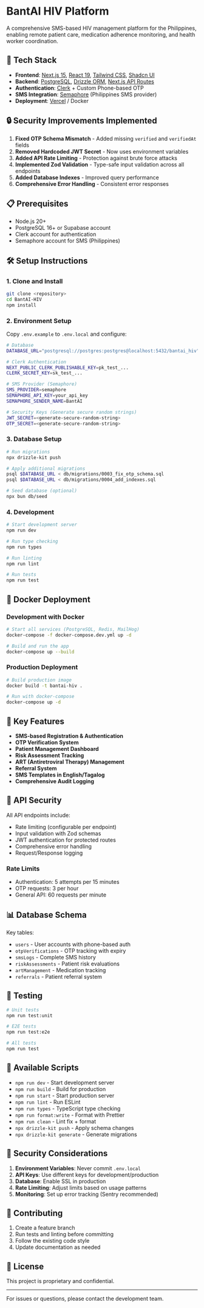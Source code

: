 # BantAI HIV Platform

A comprehensive SMS-based HIV management platform for the Philippines, enabling remote patient care, medication adherence monitoring, and health worker coordination.

## 🚀 Tech Stack

- **Frontend**: [Next.js 15](https://nextjs.org/), [React 19](https://react.dev/), [Tailwind CSS](https://tailwindcss.com/), [Shadcn UI](https://ui.shadcn.com/)
- **Backend**: [PostgreSQL](https://www.postgresql.org/), [Drizzle ORM](https://orm.drizzle.team/), [Next.js API Routes](https://nextjs.org/docs/app/building-your-application/routing/route-handlers)
- **Authentication**: [Clerk](https://clerk.com/) + Custom Phone-based OTP
- **SMS Integration**: [Semaphore](https://semaphore.co/) (Philippines SMS provider)
- **Deployment**: [Vercel](https://vercel.com/) / Docker

## 🔒 Security Improvements Implemented

1. **Fixed OTP Schema Mismatch** - Added missing `verified` and `verifiedAt` fields
2. **Removed Hardcoded JWT Secret** - Now uses environment variables
3. **Added API Rate Limiting** - Protection against brute force attacks
4. **Implemented Zod Validation** - Type-safe input validation across all endpoints
5. **Added Database Indexes** - Improved query performance
6. **Comprehensive Error Handling** - Consistent error responses

## 📋 Prerequisites

- Node.js 20+
- PostgreSQL 16+ or Supabase account
- Clerk account for authentication
- Semaphore account for SMS (Philippines)

## 🛠️ Setup Instructions

### 1. Clone and Install

```bash
git clone <repository>
cd BantAI-HIV
npm install
```

### 2. Environment Setup

Copy `.env.example` to `.env.local` and configure:

```bash
# Database
DATABASE_URL="postgresql://postgres:postgres@localhost:5432/bantai_hiv"

# Clerk Authentication
NEXT_PUBLIC_CLERK_PUBLISHABLE_KEY=pk_test_...
CLERK_SECRET_KEY=sk_test_...

# SMS Provider (Semaphore)
SMS_PROVIDER=semaphore
SEMAPHORE_API_KEY=your_api_key
SEMAPHORE_SENDER_NAME=BantAI

# Security Keys (Generate secure random strings)
JWT_SECRET=<generate-secure-random-string>
OTP_SECRET=<generate-secure-random-string>
```

### 3. Database Setup

```bash
# Run migrations
npx drizzle-kit push

# Apply additional migrations
psql $DATABASE_URL < db/migrations/0003_fix_otp_schema.sql
psql $DATABASE_URL < db/migrations/0004_add_indexes.sql

# Seed database (optional)
npx bun db/seed
```

### 4. Development

```bash
# Start development server
npm run dev

# Run type checking
npm run types

# Run linting
npm run lint

# Run tests
npm run test
```

## 🐳 Docker Deployment

### Development with Docker

```bash
# Start all services (PostgreSQL, Redis, MailHog)
docker-compose -f docker-compose.dev.yml up -d

# Build and run the app
docker-compose up --build
```

### Production Deployment

```bash
# Build production image
docker build -t bantai-hiv .

# Run with docker-compose
docker-compose up -d
```

## 📱 Key Features

- **SMS-based Registration & Authentication**
- **OTP Verification System**
- **Patient Management Dashboard**
- **Risk Assessment Tracking**
- **ART (Antiretroviral Therapy) Management**
- **Referral System**
- **SMS Templates in English/Tagalog**
- **Comprehensive Audit Logging**

## 🔑 API Security

All API endpoints include:
- Rate limiting (configurable per endpoint)
- Input validation with Zod schemas
- JWT authentication for protected routes
- Comprehensive error handling
- Request/Response logging

### Rate Limits

- Authentication: 5 attempts per 15 minutes
- OTP requests: 3 per hour
- General API: 60 requests per minute

## 📊 Database Schema

Key tables:
- `users` - User accounts with phone-based auth
- `otpVerifications` - OTP tracking with expiry
- `smsLogs` - Complete SMS history
- `riskAssessments` - Patient risk evaluations
- `artManagement` - Medication tracking
- `referrals` - Patient referral system

## 🧪 Testing

```bash
# Unit tests
npm run test:unit

# E2E tests
npm run test:e2e

# All tests
npm run test
```

## 📝 Available Scripts

- `npm run dev` - Start development server
- `npm run build` - Build for production
- `npm run start` - Start production server
- `npm run lint` - Run ESLint
- `npm run types` - TypeScript type checking
- `npm run format:write` - Format with Prettier
- `npm run clean` - Lint fix + format
- `npx drizzle-kit push` - Apply schema changes
- `npx drizzle-kit generate` - Generate migrations

## 🚨 Security Considerations

1. **Environment Variables**: Never commit `.env.local`
2. **API Keys**: Use different keys for development/production
3. **Database**: Enable SSL in production
4. **Rate Limiting**: Adjust limits based on usage patterns
5. **Monitoring**: Set up error tracking (Sentry recommended)

## 🤝 Contributing

1. Create a feature branch
2. Run tests and linting before committing
3. Follow the existing code style
4. Update documentation as needed

## 📄 License

This project is proprietary and confidential.

---

For issues or questions, please contact the development team.